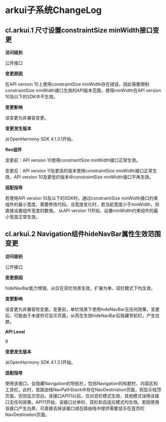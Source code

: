 #  arkui子系统ChangeLog

## cl.arkui.1 尺寸设置constraintSize minWidth接口变更

**访问级别**

公开接口

**变更原因**

在API version 10上使用constraintSize minWidth存在错误，因此需要限制constraintSize minWidth接口生效的API版本范围，使得minWidth在API version 10及以下的SDK中不生效。

**变更影响**

该变更为非兼容变更。

**变更发生版本**

从OpenHarmony SDK 4.1.3.1开始。

**flex组件**

变更前：API version 10使用constraintSize minWidth接口正常生效。

变更后：API version 11及更高的版本使用constraintSize minWidth接口正常生效。API version 10及更低的版本中constraintSize minWidth接口不再生效。

**适配指导**

若使用API version 10及以下的SDK时，通过constraintSize minWidth接口约束组件的最小宽度，需要修改代码。当宽度变化时，若当前宽度小于minWidth，则直接设置组件宽度的数值。
从API version 11开始，设置minWidth约束组件的最小宽度正常生效。

## cl.arkui.2 Navigation组件hideNavBar属性生效范围变更

**访问级别**

公开接口

**变更原因**

hideNavBar能力增强，从仅在双栏场景生效，扩展为单、双栏模式下均生效。

**变更影响**

该变更为非兼容性变更。变更前，单栏场景下使用hideNavBar无任何效果，变更后，可能由于未提供可显示页面，从而在生效hideNavBar后隐藏导航栏，产生白屏。

**API Level**

9

**变更发生版本**

从OpenHarmony SDK 4.1.3.1开始。

**适配指导**

使用该接口，会隐藏Navigation的导航栏，包括Navigation的标题栏、内容区和工具栏。此时，若路由栈NavPathStack中存在NavDestination页面，则显示栈顶页面，否则显示空白。该接口API11以前，仅对双栏模式生效，其他模式误用该接口无任何效果。API11开始，该接口对单栏、双栏和自适应模式均生效。若因使用该接口产生白屏，可直接去掉该接口或在路由栈中提供需要显示在首页的NavDestination页面。
